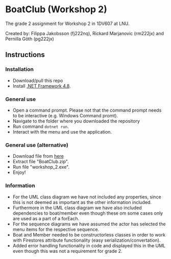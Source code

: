 # BoatClub (Workshop 2)
The grade 2 assignment for Workshop 2 in 1DV607 at LNU.

Created by: Filippa Jakobsson (fj222nq), Rickard Marjanovic (rm222jx) and Pernilla Göth (pg222jx)

## Instructions

### Installation
- Download/pull this repo
- Install [.NET Framework 4.8](https://dotnet.microsoft.com/download/dotnet-framework/thank-you/net48-web-installer).

### General use
- Open a command prompt. Please not that the command prompt needs to be interactive (e.g. Windows Command promt).
- Navigate to the folder where you downloaded the repository
- Run command `dotnet run`.
- Interact with the menu and use the application.

### General use (alternative)
- Download file from [here](https://drive.google.com/file/d/1WgFwh36VI1iytud1L5mcbQ__lsRr2RoL/view?usp=sharing)
- Extract file "BoatClub.zip".
- Run file "workshop_2.exe".
- Enjoy!

### Information
- For the UML class diagram we have not included any properties, since this is not deemed as important as the other information included.
- Furthermore in the UML class diagram we have also included dependencies to boat/member even though these om some cases only are used as a part of a forEach.
- For the sequence diagrams we have assumed the actor has selected the menu items for the respective sequence.
- Boat and Member needed to be constructorless classes in order to work with Firestores attribute functionality (easy serialization/convertation).
- Added error handling functionality in code and displayed this in the UML even though this was not a requirement for grade 2.